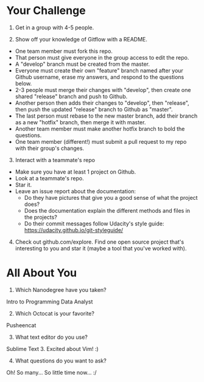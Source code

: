 # Your Challenge

1. Get in a group with 4-5 people.

2. Show off your knowledge of Gitflow with a README.

  - One team member must fork this repo.
  - That person must give everyone in the group access to edit the repo.
  - A "develop" branch must be created from the master.
  - Everyone must create their own "feature" branch named after your Github username, erase my answers, and respond to the questions below.
  - 2-3 people must merge their changes with "develop", then create one shared "release" branch and push to Github.
  - Another person then adds their changes to "develop", then "release", then push the updated "release" branch to Github as "master".
  - The last person must rebase to the new master branch, add their branch as a new "hotfix" branch, then merge it with master.
  - Another team member must make another hotfix branch to bold the questions.
  - One team member (different!) must submit a pull request to my repo with their group's changes.

3. Interact with a teammate's repo

  - Make sure you have at least 1 project on Github.
  - Look at a teammate's repo.
  - Star it.
  - Leave an issue report about the documentation:
    - Do they have pictures that give you a good sense of what the project does?
    - Does the documentation explain the different methods and files in the projects?
    - Do their commit messages follow Udacity's style guide: https://udacity.github.io/git-styleguide/

4. Check out github.com/explore. Find one open source project that's interesting to you and star it (maybe a tool that you've worked with).


# All About You

1. Which Nanodegree have you taken?

  Intro to Programming
  Data Analyst

2. Which Octocat is your favorite?

  Pusheencat

3. What text editor do you use?

  Sublime Text 3. Excited about Vim! :)

4. What questions do you want to ask?

  Oh! So many... So little time now... :/
